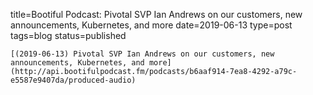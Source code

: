 
title=Bootiful Podcast: Pivotal SVP Ian Andrews on our customers, new announcements, Kubernetes, and more
date=2019-06-13
type=post
tags=blog
status=published
~~~~~~
[(2019-06-13) Pivotal SVP Ian Andrews on our customers, new announcements, Kubernetes, and more](http://api.bootifulpodcast.fm/podcasts/b6aaf914-7ea8-4292-a79c-e5587e9407da/produced-audio) 
            